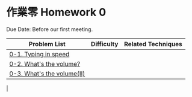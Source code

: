 # 作業零 Homework 0

Due Date: Before our first meeting.

| Problem List | Difficulty | Related Techniques |
| -- | -- | -- |
| [0-1. Typing in speed](algods/lecture0/hw0-1.md) |  |  |
| [0-2. What's the volume?](algods/lecture0/hw0-2.md) |  |  |
| [0-3. What's the volume(II)](algods/lecture0/hw0-3.md) | | |
| 
